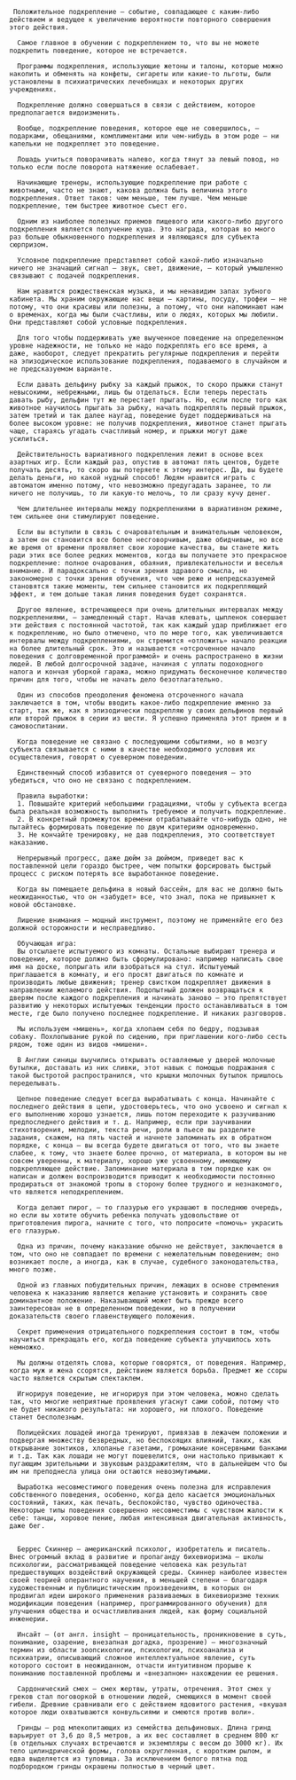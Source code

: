      Положительное подкрепление — событие, совпадающее с каким-либо действием и ведущее к увеличению вероятности повторного совершения этого действия.

      Самое главное в обучении с подкреплением то, что вы не можете подкрепить поведение, которое не встречается.

      Программы подкрепления, использующие жетоны и талоны, которые можно накопить и обменять на конфеты, сигареты или какие-то льготы, были установлены в психиатрических лечебницах и некоторых других учреждениях.

      Подкрепление должно совершаться в связи с действием, которое предполагается видоизменить.

      Вообще, подкрепление поведения, которое еще не совершилось, — подарками, обещаниями, комплиментами или чем-нибудь в этом роде — ни капельки не подкрепляет это поведение.

      Лошадь учиться поворачивать налево, когда тянут за левый повод, но только если после поворота натяжение ослабевает.

      Начинающие тренеры, использующие подкрепление при работе с животными, часто не знают, какова должна быть величина этого подкрепления. Ответ таков: чем меньше, тем лучше. Чем меньше подкрепление, тем быстрее животное съест его.

      Одним из наиболее полезных приемов пищевого или какого-либо другого подкрепления является получение куша. Это награда, которая во много раз больше обыкновенного подкрепления и являющаяся для субъекта сюрпризом.

      Условное подкрепление представляет собой какой-либо изначально ничего не значащий сигнал — звук, свет, движение, — который умышленно связывают с подачей подкрепления.

      Нам нравится рождественская музыка, и мы ненавидим запах зубного кабинета. Мы храним окружающие нас вещи — картины, посуду, трофеи — не потому, что они красивы или полезны, а потому, что они напоминают нам о временах, когда мы были счастливы, или о людях, которых мы любили. Они представляют собой условные подкрепления.

      Для того чтобы поддерживать уже выученное поведение на определенном уровне надежности, не только не надо подкреплять его все время, а даже, наоборот, следует прекратить регулярные подкрепления и перейти на эпизодическое использование подкрепления, подаваемого в случайном и не предсказуемом варианте.

      Если давать дельфину рыбку за каждый прыжок, то скоро прыжки станут невысокими, небрежными, лишь бы отделаться. Если теперь перестать давать рыбу, дельфин тут же перестает прыгать. Но, если после того как животное научилось прыгать за рыбку, начать подкреплять первый прыжок, затем третий и так далее наугад, поведение будет поддерживаться на более высоком уровне: не получив подкрепления, животное станет прыгать чаще, стараясь угадать счастливый номер, и прыжки могут даже усилиться.

      Действительность вариативного подкрепления лежит в основе всех азартных игр. Если каждый раз, опустив в автомат пять центов, будете получать десять, то скоро вы потеряете к этому интерес. Да, вы будете делать деньги, но какой нудный способ! Людям нравится играть с автоматом именно потому, что невозможно предугадать заранее, то ли ничего не получишь, то ли какую-то мелочь, то ли сразу кучу денег.

      Чем длительнее интервалы между подкреплениями в вариативном режиме, тем сильнее они стимулируют поведение.

      Если вы вступили в связь с очаровательным и внимательным человеком, а затем он становится все более несговорчивым, даже обидчивым, но все же время от времени проявляет свои хорошие качества, вы станете жить ради этих все более редких моментов, когда вы получаете это прекрасное подкрепление: полное очарования, обаяния, привлекательности и веселья внимание. И парадоксально с точки зрения здравого смысла, но закономерно с точки зрения обучения, что чем реже и непредсказуемей становятся такие моменты, тем сильнее становится их подкрепляющий эффект, и тем дольше такая линия поведения будет сохранятся.

      Другое явление, встречающееся при очень длительных интервалах между подкреплениями, — замедленный старт. Начав клевать, цыпленок совершает эти действия с постоянной частотой, так как каждый удар приближает его к подкреплению, но было отмечено, что по мере того, как увеличиваются интервалы между подкреплениями, он стремится «отложить» начало реакции на более длительный срок. Это и называется «отсроченное начало поведения с долговременной программой» и очень распространено в жизни людей. В любой долгосрочной задаче, начиная с уплаты подоходного налога и кончая уборкой гаража, можно придумать бесконечное количество причин для того, чтобы не начать дело безотлагательно.

      Один из способов преодоления феномена отсроченного начала заключается в том, чтобы вводить какое-либо подкрепление именно за старт, так же, как я эпизодически подкрепляю у своих дельфинов первый или второй прыжок в серии из шести. Я успешно применяла этот прием и в самовоспитании.

      Когда поведение не связано с последующими событиями, но в мозгу субъекта связывается с ними в качестве необходимого условия их осуществления, говорят о суеверном поведении.

      Единственный способ избавится от суеверного поведения — это убедиться, что оно не связано с подкреплением.

      Правила выработки:
      1. Повышайте критерий небольшими градациями, чтобы у субъекта всегда была реальная возможность выполнить требуемое и получить подкрепление.
      2. В конкретный промежуток времени отрабатывайте что-нибудь одно, не пытайтесь формировать поведение по двум критериям одновременно.
      3. Не кончайте тренировку, не дав подкрепления, это соответствует наказанию.

      Непрерывный прогресс, даже дюйм за дюймом, приведет вас к поставленной цели гораздо быстрее, чем попытки форсировать быстрый процесс с риском потерять все выработанное поведение.

      Когда вы помещаете дельфина в новый бассейн, для вас не должно быть неожиданностью, что он «забудет» все, что знал, пока не привыкнет к новой обстановке.

      Лишение внимания — мощный инструмент, поэтому не применяйте его без должной осторожности и несправедливо.

      Обучающая игра:
      Вы отсылаете испытуемого из комнаты. Остальные выбирают тренера и поведение, которое должно быть сформулировано: например написать свое имя на доске, попрыгать или взобраться на стул. Испытуемый приглашается в комнату, и его просят двигаться по комнате и производить любые движения; тренер свистком подкрепляет движения в направлении желаемого действия. Подопытный должен возвращаться к дверям после каждого подкрепления и начинать заново — это препятствует развитию у некоторых испытуемых тенденции просто останавливаться в том месте, где было получено последнее подкрепление. И никаких разговоров.

      Мы используем «мишень», когда хлопаем себя по бедру, подзывая собаку. Похлопывание рукой по сидению, при приглашении кого-либо сесть рядом, тоже один из видов «мишени».

      В Англии синицы выучились открывать оставляемые у дверей молочные бутылки, доставать из них сливки, этот навык с помощью подражания с такой быстротой распространился, что крышки молочных бутылок пришлось переделывать.

      Цепное поведение следует всегда вырабатывать с конца. Начинайте с последнего действия в цепи, удостоверьтесь, что оно усвоено и сигнал к его выполнению хорошо узнается, лишь потом переходите к разучиванию предпоследнего действия и т. д. Например, если при заучивании стихотворения, мелодии, текста речи, роли в пьесе вы разделите задания, скажем, на пять частей и начнете запоминать их в обратном порядке, с конца — вы всегда будете двигаться от того, что вы знаете слабее, к тому, что знаете более прочно, от материала, в котором вы не совсем уверенны, к материалу, хорошо уже усвоенному, имеющему подкрепляющее действие. Запоминание материала в том порядке как он написан и должен воспроизводится приводит к необходимости постоянно продираться от знакомой тропы в сторону более трудного и незнакомого, что является неподкреплением.

      Когда делают пирог, — то глазурью его украшают в последнюю очередь, но если вы хотите обучить ребенка получать удовольствие от приготовления пирога, начните с того, что попросите «помочь» украсить его глазурью.

      Одна из причин, почему наказание обычно не действует, заключается в том, что оно не совпадает по времени с нежелательным поведением; оно возникает после, а иногда, как в случае, судебного законодательства, много позже.

      Одной из главных побудительных причин, лежащих в основе стремления человека к наказанию является желание установить и сохранить свое доминантное положение. Наказывающий может быть прежде всего заинтересован не в определенном поведении, но в получении доказательств своего главенствующего положения.

      Секрет применения отрицательного подкрепления состоит в том, чтобы научиться прекращать его, когда поведение субъекта улучшилось хоть немножко.

      Мы должны отделять слова, которые говорятся, от поведения. Например, когда муж и жена ссорятся, действием является борьба. Предмет же ссоры часто является скрытым спектаклем.

      Игнорируя поведение, не игнорируя при этом человека, можно сделать так, что многие неприятные проявления угаснут сами собой, потому что не будет никакого результата: ни хорошего, ни плохого. Поведение станет бесполезным.

      Полицейских лошадей иногда тренируют, привязав в лежачем положении и подвергая множеству безвредных, но беспокоящих влияний, таких, как открывание зонтиков, хлопанье газетами, громыхание консервными банками и т.д. Так как лошади не могут пошевелится, они настолько привыкают к пугающим зрительными и звуковым раздражителям, что в дальнейшем что бы им ни преподнесла улица они остаются невозмутимыми.

      Выработка несовместимого поведения очень полезна для исправления собственного поведения, особенно, когда дело касается эмоциональных состояний, таких, как печать, беспокойство, чувство одиночества. Некоторые типы поведения совершенно несовместимы с чувством жалости к себе: танцы, хоровое пение, любая интенсивная двигательная активность, даже бег.


      Беррес Скиннер — американский психолог, изобретатель и писатель. Внес огромный вклад в развитие и пропаганду бихевиоризма — школы психологии, рассматривающей поведение человека как результат предшествующих воздействий окружающей среды. Скиннер наиболее известен своей теорией оперантного научения, в меньшей степени — благодаря художественным и публицистическим произведениям, в которых он продвигал идеи широкого применения развиваемых в бихевиоризме техник модификации поведения (например, программированного обучения) для улучшения общества и осчастливливания людей, как форму социальной инженерии.
      
      Инсайт — (от англ. insight — проницательность, проникновение в суть, понимание, озарение, внезапная догадка, прозрение) — многозначный термин из области зоопсихологии, психологии, психоанализа и психиатрии, описывающий сложное интеллектуальное явление, суть которого состоит в неожиданном, отчасти интуитивном прорыве к пониманию поставленной проблемы и «внезапном» нахождении ее решения.
      
      Сардонический смех — смех жертвы, утраты, отречения. Этот смех у греков стал поговоркой в отношении людей, смеющихся в момент своей гибели. Древние сравнивали его с действием ядовитого растения, «вкушая которое люди охватываются конвульсиями и смеются против воли».
      
      Гринды — род млекопитающих из семейства дельфиновых. Длина гринд варьирует от 3,6 до 8,5 метров, а их вес составляет в среднем 800 кг (в отдельных случаях встречаются и экземпляры с весом до 3000 кг). Их тело цилиндрической формы, голова округленная, с коротким рылом, и едва выделяется из туловища. За исключением белого пятна под подбородком гринды окрашены полностью в черный цвет.
